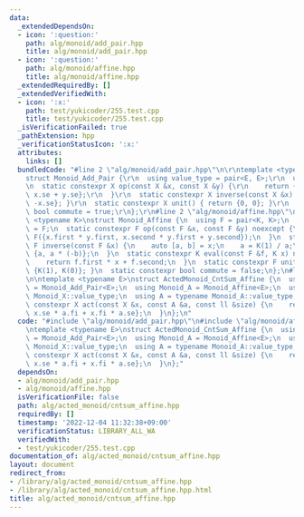 ```yaml
---
data:
  _extendedDependsOn:
  - icon: ':question:'
    path: alg/monoid/add_pair.hpp
    title: alg/monoid/add_pair.hpp
  - icon: ':question:'
    path: alg/monoid/affine.hpp
    title: alg/monoid/affine.hpp
  _extendedRequiredBy: []
  _extendedVerifiedWith:
  - icon: ':x:'
    path: test/yukicoder/255.test.cpp
    title: test/yukicoder/255.test.cpp
  _isVerificationFailed: true
  _pathExtension: hpp
  _verificationStatusIcon: ':x:'
  attributes:
    links: []
  bundledCode: "#line 2 \"alg/monoid/add_pair.hpp\"\n\r\ntemplate <typename E>\r\n\
    struct Monoid_Add_Pair {\r\n  using value_type = pair<E, E>;\r\n  using X = value_type;\r\
    \n  static constexpr X op(const X &x, const X &y) {\r\n    return {x.fi + y.fi,\
    \ x.se + y.se};\r\n  }\r\n  static constexpr X inverse(const X &x) { return {-x.fi,\
    \ -x.se}; }\r\n  static constexpr X unit() { return {0, 0}; }\r\n  static constexpr\
    \ bool commute = true;\r\n};\r\n#line 2 \"alg/monoid/affine.hpp\"\n\ntemplate\
    \ <typename K>\nstruct Monoid_Affine {\n  using F = pair<K, K>;\n  using value_type\
    \ = F;\n  static constexpr F op(const F &x, const F &y) noexcept {\n    return\
    \ F({x.first * y.first, x.second * y.first + y.second});\n  }\n  static constexpr\
    \ F inverse(const F &x) {\n    auto [a, b] = x;\n    a = K(1) / a;\n    return\
    \ {a, a * (-b)};\n  }\n  static constexpr K eval(const F &f, K x) noexcept {\n\
    \    return f.first * x + f.second;\n  }\n  static constexpr F unit() { return\
    \ {K(1), K(0)}; }\n  static constexpr bool commute = false;\n};\n#line 3 \"alg/acted_monoid/cntsum_affine.hpp\"\
    \n\ntemplate <typename E>\nstruct ActedMonoid_CntSum_Affine {\n  using Monoid_X\
    \ = Monoid_Add_Pair<E>;\n  using Monoid_A = Monoid_Affine<E>;\n  using X = typename\
    \ Monoid_X::value_type;\n  using A = typename Monoid_A::value_type;\n  static\
    \ constexpr X act(const X &x, const A &a, const ll &size) {\n    return {x.fi,\
    \ x.se * a.fi + x.fi * a.se};\n  }\n};\n"
  code: "#include \"alg/monoid/add_pair.hpp\"\n#include \"alg/monoid/affine.hpp\"\n\
    \ntemplate <typename E>\nstruct ActedMonoid_CntSum_Affine {\n  using Monoid_X\
    \ = Monoid_Add_Pair<E>;\n  using Monoid_A = Monoid_Affine<E>;\n  using X = typename\
    \ Monoid_X::value_type;\n  using A = typename Monoid_A::value_type;\n  static\
    \ constexpr X act(const X &x, const A &a, const ll &size) {\n    return {x.fi,\
    \ x.se * a.fi + x.fi * a.se};\n  }\n};"
  dependsOn:
  - alg/monoid/add_pair.hpp
  - alg/monoid/affine.hpp
  isVerificationFile: false
  path: alg/acted_monoid/cntsum_affine.hpp
  requiredBy: []
  timestamp: '2022-12-04 11:32:38+09:00'
  verificationStatus: LIBRARY_ALL_WA
  verifiedWith:
  - test/yukicoder/255.test.cpp
documentation_of: alg/acted_monoid/cntsum_affine.hpp
layout: document
redirect_from:
- /library/alg/acted_monoid/cntsum_affine.hpp
- /library/alg/acted_monoid/cntsum_affine.hpp.html
title: alg/acted_monoid/cntsum_affine.hpp
---
```

